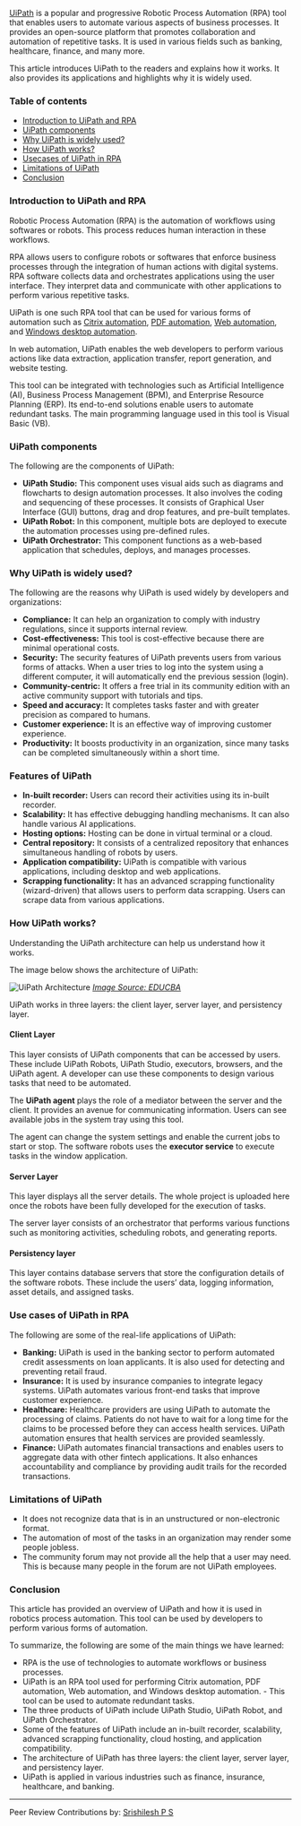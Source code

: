 [UiPath](https://www.uipath.com) is a popular and progressive Robotic Process Automation (RPA) tool that enables users to automate various aspects of business processes. It provides an open-source platform that promotes collaboration and automation of repetitive tasks. It is used in various fields such as banking, healthcare, finance, and many more.

This article introduces UiPath to the readers and explains how it works. It also provides its applications and highlights why it is widely used.

### Table of contents
- [Introduction to UiPath and RPA](#introduction-to-uipath-and-rpa)
- [UiPath components](#uipath-components)
- [Why UiPath is widely used?](#why-uipath-is-widely-used)
- [How UiPath works?](#how-uipath-works)
- [Usecases of UiPath in RPA](#use-cases-of-uipath-in-rpa)
- [Limitations of UiPath](#limitations-of-uipath)
- [Conclusion](#conclusion)

### Introduction to UiPath and RPA
Robotic Process Automation (RPA) is the automation of workflows using softwares or robots. This process reduces human interaction in these workflows.

RPA allows users to configure robots or softwares that enforce business processes through the integration of human actions with digital systems. RPA software collects data and orchestrates applications using the user interface. They interpret data and communicate with other applications to perform various repetitive tasks.

UiPath is one such RPA tool that can be used for various forms of automation such as [Citrix automation](https://www.uipath.com), [PDF automation](https://docs.uipath.com/activities/docs/read-pdf-files), [Web automation](https://docs.uipath.com/activities/docs/read-pdf-files), and [Windows desktop automation](https://www.uipath.com/solutions/technology/desktop-automation).

In web automation, UiPath enables the web developers to perform various actions like data extraction, application transfer, report generation, and website testing.

This tool can be integrated with technologies such as Artificial Intelligence (AI), Business Process Management (BPM), and Enterprise Resource Planning (ERP). Its end-to-end solutions enable users to automate redundant tasks. The main programming language used in this tool is Visual Basic (VB).

### UiPath components
The following are the components of UiPath:
- **UiPath Studio:** This component uses visual aids such as diagrams and flowcharts to design automation processes. It also involves the coding and sequencing of these processes. It consists of Graphical User Interface (GUI) buttons, drag and drop features, and pre-built templates.
- **UiPath Robot:** In this component, multiple bots are deployed to execute the automation processes using pre-defined rules.
- **UiPath Orchestrator:** This component functions as a web-based application that schedules, deploys, and manages processes.
  
### Why UiPath is widely used?
The following are the reasons why UiPath is used widely by developers and organizations:
- **Compliance:** It can help an organization to comply with industry regulations, since it supports internal review.
- **Cost-effectiveness:** This tool is cost-effective because there are minimal operational costs.
- **Security:** The security features of UiPath prevents users from various forms of attacks. When a user tries to log into the system using a different computer, it will automatically end the previous session (login).  
- **Community-centric:** It offers a free trial in its community edition with an active community support with tutorials and tips.
- **Speed and accuracy:** It completes tasks faster and with greater precision as compared to humans.
- **Customer experience:** It is an effective way of improving customer experience.
- **Productivity:** It boosts productivity in an organization, since many tasks can be completed simultaneously within a short time.
  
### Features of UiPath
- **In-built recorder:** Users can record their activities using its in-built recorder.
- **Scalability:** It has effective debugging handling mechanisms. It can also handle various AI applications.
- **Hosting options:** Hosting can be done in virtual terminal or a cloud.
- **Central repository:** It consists of a centralized repository that enhances simultaneous handling of robots by users.
- **Application compatibility:** UiPath is compatible with various applications, including desktop and web applications.
- **Scrapping functionality:** It has an advanced scrapping functionality (wizard-driven) that allows users to perform data scrapping. Users can scrape data from various applications.
  
### How UiPath works?
Understanding the UiPath architecture can help us understand how it works.

The image below shows the architecture of UiPath:

![UiPath Architecture](/engineering-education/introduction-to-uipath-in-rpa/uipath-architecture.jpg)
*[Image Source: EDUCBA](https://www.educba.com/academy/wp-content/uploads/2020/09/UiPath-Architecture-img.jpg)*

UiPath works in three layers: the client layer, server layer, and persistency layer.

#### Client Layer
This layer consists of UiPath components that can be accessed by users. These include UiPath Robots, UiPath Studio, executors, browsers, and the UiPath agent. A developer can use these components to design various tasks that need to be automated.

The **UiPath agent** plays the role of a mediator between the server and the client. It provides an avenue for communicating information. Users can see available jobs in the system tray using this tool.

The agent can change the system settings and enable the current jobs to start or stop. The software robots uses the **executor service** to execute tasks in the window application.

#### Server Layer
This layer displays all the server details. The whole project is uploaded here once the robots have been fully developed for the execution of tasks.

The server layer consists of an orchestrator that performs various functions such as monitoring activities, scheduling robots, and generating reports.

#### Persistency layer
This layer contains database servers that store the configuration details of the software robots. These include the users’ data, logging information, asset details, and assigned tasks.

### Use cases of UiPath in RPA
The following are some of the real-life applications of UiPath:
- **Banking:** UiPath is used in the banking sector to perform automated credit assessments on loan applicants. It is also used for detecting and preventing retail fraud.
- **Insurance:** It is used by insurance companies to integrate legacy systems. UiPath automates various front-end tasks that improve customer experience.
- **Healthcare:** Healthcare providers are using UiPath to automate the processing of claims. Patients do not have to wait for a long time for the claims to be processed before they can access health services. UiPath automation ensures that health services are provided seamlessly.
- **Finance:** UiPath automates financial transactions and enables users to aggregate data with other fintech applications. It also enhances accountability and compliance by providing audit trails for the recorded transactions.
  
### Limitations of UiPath
- It does not recognize data that is in an unstructured or non-electronic format.
- The automation of most of the tasks in an organization may render some people jobless.
- The community forum may not provide all the help that a user may need. This is because many people in the forum are not UiPath employees.
  
### Conclusion
This article has provided an overview of UiPath and how it is used in robotics process automation. This tool can be used by developers to perform various forms of automation.

To summarize, the following are some of the main things we have learned:

- RPA is the use of technologies to automate workflows or business processes.
- UiPath is an RPA tool used for performing Citrix automation, PDF automation, Web automation, and Windows desktop automation. - This tool can be used to automate redundant tasks.
- The three products of UiPath include UiPath Studio, UiPath Robot, and UiPath Orchestrator.
- Some of the features of UiPath include an in-built recorder, scalability, advanced scrapping functionality, cloud hosting, and application compatibility.
- The architecture of UiPath has three layers: the client layer, server layer, and persistency layer.
- UiPath is applied in various industries such as finance, insurance, healthcare, and banking.

---
Peer Review Contributions by: [Srishilesh P S](/engineering-education/authors/srishilesh-p-s/)